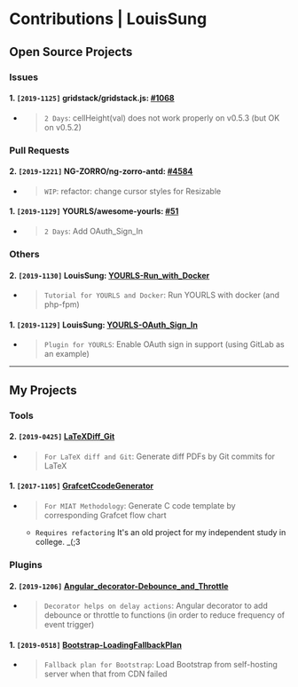 # Contributions | LouisSung

## Open Source Projects
### Issues
#### 1. `[2019-1125]` gridstack/gridstack.js: [#1068](https://github.com/gridstack/gridstack.js/issues/1068)
* > `2 Days`: cellHeight(val) does not work properly on v0.5.3 (but OK on v0.5.2)

### Pull Requests
#### 2. `[2019-1221]` NG-ZORRO/ng-zorro-antd: [#4584](https://github.com/NG-ZORRO/ng-zorro-antd/pull/4584)
* > `WIP`: refactor: change cursor styles for Resizable
#### 1. `[2019-1129]` YOURLS/awesome-yourls: [#51](https://github.com/YOURLS/awesome-yourls/pull/51)
* > `2 Days`: Add OAuth_Sign_In

### Others
#### 2. `[2019-1130]` LouisSung: [YOURLS-Run_with_Docker](https://github.com/LouisSung/YOURLS-Run_with_Docker)
* > `Tutorial for YOURLS and Docker`: Run YOURLS with docker (and php-fpm)
#### 1. `[2019-1129]` LouisSung: [YOURLS-OAuth_Sign_In](https://github.com/LouisSung/YOURLS-OAuth_Sign_In)
* > `Plugin for YOURLS`: Enable OAuth sign in support (using GitLab as an example)

---
## My Projects
### Tools
#### 2. `[2019-0425]` [LaTeXDiff_Git](https://github.com/LouisSung/LaTeXDiff_Git)
* > `For LaTeX diff and Git`: Generate diff PDFs by Git commits for LaTeX
#### 1. `[2017-1105]` [GrafcetCcodeGenerator](https://github.com/LouisSung/GrafcetCcodeGenerator)
* > `For MIAT Methodology`: Generate C code template by corresponding Grafcet flow chart
  + `Requires refactoring` It's an old project for my independent study in college. _(;3

### Plugins
#### 2. `[2019-1206]` [Angular_decorator-Debounce_and_Throttle](https://github.com/LouisSung/Angular_decorator-Debounce_and_Throttle)
* > `Decorator helps on delay actions`: Angular decorator to add debounce or throttle to functions (in order to reduce frequency of event trigger)
#### 1. `[2019-0518]` [Bootstrap-LoadingFallbackPlan](https://github.com/LouisSung/Bootstrap-LoadingFallbackPlan)
* > `Fallback plan for Bootstrap`: Load Bootstrap from self-hosting server when that from CDN failed
